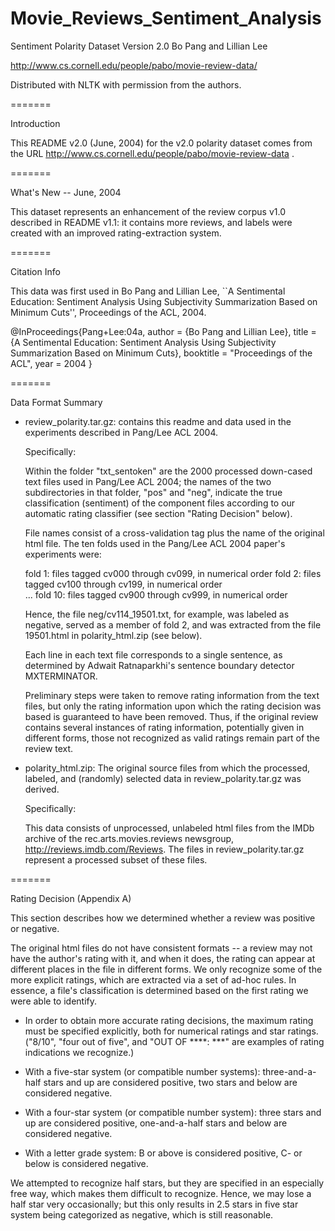 # Movie_Reviews_Sentiment_Analysis

Sentiment Polarity Dataset Version 2.0
Bo Pang and Lillian Lee

http://www.cs.cornell.edu/people/pabo/movie-review-data/

Distributed with NLTK with permission from the authors.

=======

Introduction

This README v2.0 (June, 2004) for the v2.0 polarity dataset comes from
the URL http://www.cs.cornell.edu/people/pabo/movie-review-data .

=======

What's New -- June, 2004

This dataset represents an enhancement of the review corpus v1.0
described in README v1.1: it contains more reviews, and labels were
created with an improved rating-extraction system.

=======

Citation Info 

This data was first used in Bo Pang and Lillian Lee,
``A Sentimental Education: Sentiment Analysis Using Subjectivity Summarization 
Based on Minimum Cuts'',  Proceedings of the ACL, 2004.

@InProceedings{Pang+Lee:04a,
  author =       {Bo Pang and Lillian Lee},
  title =        {A Sentimental Education: Sentiment Analysis Using Subjectivity Summarization Based on Minimum Cuts},
  booktitle =    "Proceedings of the ACL",
  year =         2004
}

=======

Data Format Summary 

- review_polarity.tar.gz: contains this readme and  data used in
  the experiments described in Pang/Lee ACL 2004.

  Specifically:

  Within the folder "txt_sentoken" are the 2000 processed down-cased
  text files used in Pang/Lee ACL 2004; the names of the two
  subdirectories in that folder, "pos" and "neg", indicate the true
  classification (sentiment) of the component files according to our
  automatic rating classifier (see section "Rating Decision" below).

  File names consist of a cross-validation tag plus the name of the
  original html file.  The ten folds used in the Pang/Lee ACL 2004 paper's
  experiments were:

     fold 1: files tagged cv000 through cv099, in numerical order
     fold 2: files tagged cv100 through cv199, in numerical order     
     ...
     fold 10: files tagged cv900 through cv999, in numerical order

  Hence, the file neg/cv114_19501.txt, for example, was labeled as
  negative, served as a member of fold 2, and was extracted from the
  file 19501.html in polarity_html.zip (see below).

  Each line in each text file corresponds to a single sentence, as
  determined by Adwait Ratnaparkhi's sentence boundary detector
  MXTERMINATOR.
 
  Preliminary steps were taken to remove rating information from the
  text files, but only the rating information upon which the rating
  decision was based is guaranteed to have been removed. Thus, if the
  original review contains several instances of rating information,
  potentially given in different forms, those not recognized as valid
  ratings remain part of the review text.
	
- polarity_html.zip: The original source files from which the
  processed, labeled, and (randomly) selected data in
  review_polarity.tar.gz was derived.

  Specifically:  

  This data consists of unprocessed, unlabeled html files from the
  IMDb archive of the rec.arts.movies.reviews newsgroup,
  http://reviews.imdb.com/Reviews. The files in review_polarity.tar.gz
  represent a processed subset of these files. 

=======

Rating Decision (Appendix A)

This section describes how we determined whether a review was positive
or negative.

The original html files do not have consistent formats -- a review may
not have the author's rating with it, and when it does, the rating can
appear at different places in the file in different forms.  We only
recognize some of the more explicit ratings, which are extracted via a
set of ad-hoc rules.  In essence, a file's classification is determined
based on the first rating we were able to identify.


- In order to obtain more accurate rating decisions, the maximum
	rating must be specified explicitly, both for numerical ratings
	and star ratings.  ("8/10", "four out of five", and "OUT OF
	****: ***" are examples of rating indications we recognize.)

- With a five-star system (or compatible number systems):
	three-and-a-half stars and up are considered positive, 
	two stars and below are considered negative.
- With a four-star system (or compatible number system):
	three stars and up are considered positive, 
	one-and-a-half stars and below are considered negative.  
- With a letter grade system:
	B or above is considered positive,
	C- or below is considered negative.

We attempted to recognize half stars, but they are specified in an
especially free way, which makes them difficult to recognize.  Hence,
we may lose a half star very occasionally; but this only results in 2.5
stars in five star system being categorized as negative, which is 
still reasonable.



